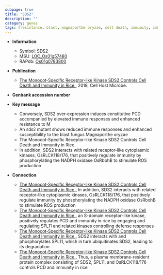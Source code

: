 ```yaml
---
subpage: true
title: "SDS2"
description: ""
category: genes
tags: [resistance, blast, magnaporthe oryzae, cell death, immunity, immune response, Kinase, PCD]
---
```


* **Information**  
    + Symbol: SDS2  
    + MSU: [LOC_Os01g57480](http://rice.plantbiology.msu.edu/cgi-bin/ORF_infopage.cgi?orf=LOC_Os01g57480)  
    + RAPdb: [Os01g0783800](http://rapdb.dna.affrc.go.jp/viewer/gbrowse_details/irgsp1?name=Os01g0783800)  

* **Publication**  
    + [The Monocot-Specific Receptor-like Kinase SDS2 Controls Cell Death and Immunity in Rice.](http://www.ncbi.nlm.nih.gov/pubmed?term=The+Monocot-Specific+Receptor-like+Kinase+SDS2+Controls+Cell+Death+and+Immunity+in+Rice.%5BTitle%5D), 2018, Cell Host Microbe.

* **Genbank accession number**  

* **Key message**  
    + Conversely, SDS2 over-expression induces constitutive PCD accompanied by elevated immune responses and enhanced resistance to M
    + An sds2 mutant shows reduced immune responses and enhanced susceptibility to the blast fungus Magnaporthe oryzae
    + The Monocot-Specific Receptor-like Kinase SDS2 Controls Cell Death and Immunity in Rice.
    + In addition, SDS2 interacts with related receptor-like cytoplasmic kinases, OsRLCK118/176, that positively regulate immunity by phosphorylating the NADPH oxidase OsRbohB to stimulate ROS production

* **Connection**  
    + [The Monocot-Specific Receptor-like Kinase SDS2 Controls Cell Death and Immunity in Rice.](http://www.ncbi.nlm.nih.gov/pubmed?term=The+Monocot-Specific+Receptor-like+Kinase+SDS2+Controls+Cell+Death+and+Immunity+in+Rice.%5BTitle%5D),  In addition, SDS2 interacts with related receptor-like cytoplasmic kinases, OsRLCK118/176, that positively regulate immunity by phosphorylating the NADPH oxidase OsRbohB to stimulate ROS production
    + [The Monocot-Specific Receptor-like Kinase SDS2 Controls Cell Death and Immunity in Rice.](SDS2), an S-domain receptor-like kinase, positively regulates PCD and immunity in rice by engaging and regulating SPL11 and related kinases controlling defense responses
    + [The Monocot-Specific Receptor-like Kinase SDS2 Controls Cell Death and Immunity in Rice.](http://www.ncbi.nlm.nih.gov/pubmed?term=The+Monocot-Specific+Receptor-like+Kinase+SDS2+Controls+Cell+Death+and+Immunity+in+Rice.%5BTitle%5D),  SDS2 interacts with and phosphorylates SPL11, which in turn ubiquitinates SDS2, leading to its degradation
    + [The Monocot-Specific Receptor-like Kinase SDS2 Controls Cell Death and Immunity in Rice.](http://www.ncbi.nlm.nih.gov/pubmed?term=The+Monocot-Specific+Receptor-like+Kinase+SDS2+Controls+Cell+Death+and+Immunity+in+Rice.%5BTitle%5D),  Thus, a plasma membrane-resident protein complex consisting of SDS2, SPL11, and OsRLCK118/176 controls PCD and immunity in rice



